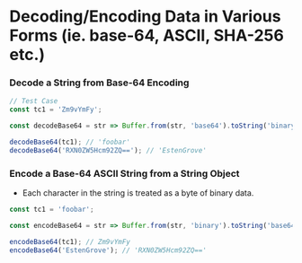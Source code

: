# Decoding/Encoding Data in Various Forms (ie. base-64, ASCII, SHA-256 etc.)

### Decode a String from Base-64 Encoding
```javascript
// Test Case
const tc1 = 'Zm9vYmFy';

const decodeBase64 = str => Buffer.from(str, 'base64').toString('binary');

decodeBase64(tc1); // 'foobar'
decodeBase64('RXN0ZW5Hcm92ZQ=='); // 'EstenGrove'
```
### Encode a Base-64 ASCII String from a String Object
- Each character in the string is treated as a byte of binary data.
```javascript
const tc1 = 'foobar';

const encodeBase64 = str => Buffer.from(str, 'binary').toString('base64');

encodeBase64(tc1); // Zm9vYmFy
encodeBase64('EstenGrove'); // 'RXN0ZW5Hcm92ZQ=='
```
